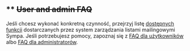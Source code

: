** ~~User and admin FAQ~~
-------------------------

Jeśli chcesz wykonać konkretną czynność, przejrzyj listę [dostępnych funkcji](introduction.md#features) dostarczanych przez system zarządzania listami mailingowymi Sympa.
Jeśli potrzebujesz pomocy, zapoznaj się z [FAQ dla użytkowników](faquser.md) albo [FAQ dla administratorów](faqadmin.md).
